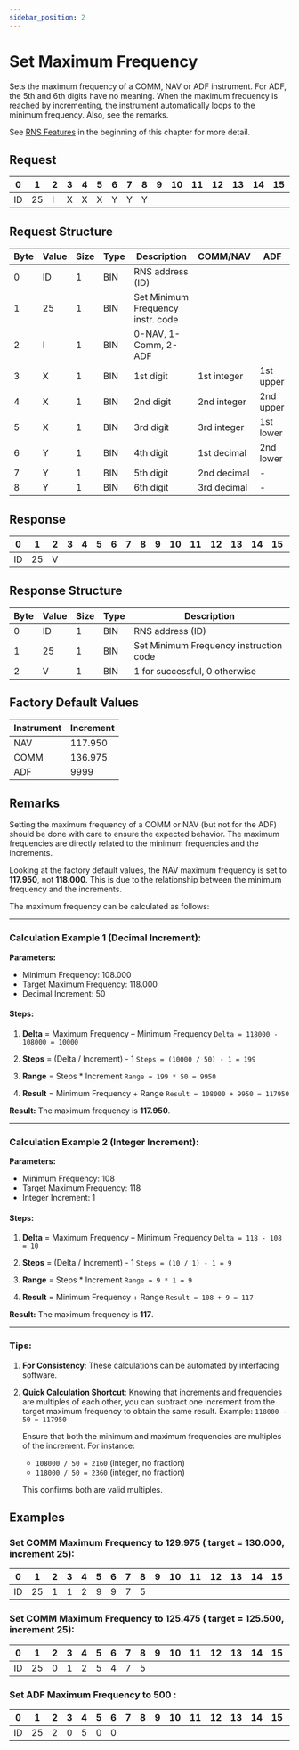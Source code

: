 ```yaml
---
sidebar_position: 2
---
```


# Set Maximum Frequency

Sets the maximum frequency of a COMM, NAV or ADF instrument. For ADF, the 5th and 6th digits
have no meaning. When the maximum frequency is reached by incrementing, the instrument
automatically loops to the minimum frequency. Also, see the remarks.

See [RNS Features](../start-here.md) in the beginning of this chapter for more detail.

## Request

| 0  | 1  | 2  | 3  | 4  | 5  | 6  | 7  | 8  | 9  | 10 | 11 | 12 | 13 | 14 | 15 | 16 | 17 | 18 | 19 | 20 | 21 | 22 | 23 | 24 | 25 | 26 | 27 | 28 | 29 | 30 | 31 |
|----|----|----|----|----|----|----|----|----|----|----|----|----|----|----|----|----|----|----|----|----|----|----|----|----|----|----|----|----|----|----|----|
| ID | 25 |  I  | X |  X  |  X  |  Y   | Y   |  Y  |    |    |    |    |    |    |    |    |    |    |    |    |    |    |    |    |    |    |    |    |    |    |  |

## Request Structure

| Byte | Value | Size | Type | Description                          | COMM/NAV        | ADF            |
|------|-------|------|------|--------------------------------------|-----------------|----------------|
| 0    | ID    | 1    | BIN  | RNS address (ID)                    |                 |                |
| 1    | 25    | 1    | BIN  | Set Minimum Frequency instr. code   |                 |                |
| 2    | I     | 1    | BIN  | 0-NAV, 1-Comm, 2-ADF                |                 |                |
| 3    | X     | 1    | BIN  | 1st digit                           | 1st integer     | 1st upper      |
| 4    | X     | 1    | BIN  | 2nd digit                           | 2nd integer     | 2nd upper      |
| 5    | X     | 1    | BIN  | 3rd digit                           | 3rd integer     | 1st lower      |
| 6    | Y     | 1    | BIN  | 4th digit                           | 1st decimal     | 2nd lower      |
| 7    | Y     | 1    | BIN  | 5th digit                           | 2nd decimal     | -              |
| 8    | Y     | 1    | BIN  | 6th digit                           | 3rd decimal     | -              |

## Response

| 0  | 1  | 2  | 3  | 4  | 5  | 6  | 7  | 8  | 9  | 10 | 11 | 12 | 13 | 14 | 15 | 16 | 17 | 18 | 19 | 20 | 21 | 22 | 23 | 24 | 25 | 26 | 27 | 28 | 29 | 30 | 31 |
|----|----|----|----|----|----|----|----|----|----|----|----|----|----|----|----|----|----|----|----|----|----|----|----|----|----|----|----|----|----|----|----|
| ID | 25 |  V  | |   |   |     |    |    |    |    |    |    |    |    |    |    |    |    |    |    |    |    |    |    |    |    |    |    |    |    |  |

## Response Structure

| Byte | Value | Size | Type | Description                               |
|------|-------|------|------|-------------------------------------------|
| 0    | ID    | 1    | BIN  | RNS address (ID)                         |
| 1    | 25    | 1    | BIN  | Set Minimum Frequency instruction code    |
| 2    | V     | 1    | BIN  | 1 for successful, 0 otherwise            |

## Factory Default Values

| Instrument | Increment  |
|------------|------------|
| NAV        | 117.950    |
| COMM       | 136.975    |
| ADF        | 9999       |

## Remarks

Setting the maximum frequency of a COMM or NAV (but not for the ADF) should be done with care to ensure the expected behavior. The maximum frequencies are directly related to the minimum frequencies and the increments.

Looking at the factory default values, the NAV maximum frequency is set to **117.950**, not **118.000**. This is due to the relationship between the minimum frequency and the increments.

The maximum frequency can be calculated as follows:

---

### Calculation Example 1 (Decimal Increment):
**Parameters:**
- Minimum Frequency: 108.000
- Target Maximum Frequency: 118.000
- Decimal Increment: 50

#### Steps:
1. **Delta** = Maximum Frequency – Minimum Frequency
   `Delta = 118000 - 108000 = 10000`

2. **Steps** = (Delta / Increment) - 1
   `Steps = (10000 / 50) - 1 = 199`

3. **Range** = Steps * Increment
   `Range = 199 * 50 = 9950`

4. **Result** = Minimum Frequency + Range
   `Result = 108000 + 9950 = 117950`

**Result:** The maximum frequency is **117.950**.

---

### Calculation Example 2 (Integer Increment):
**Parameters:**
- Minimum Frequency: 108
- Target Maximum Frequency: 118
- Integer Increment: 1

#### Steps:
1. **Delta** = Maximum Frequency – Minimum Frequency
   `Delta = 118 - 108 = 10`

2. **Steps** = (Delta / Increment) - 1
   `Steps = (10 / 1) - 1 = 9`

3. **Range** = Steps * Increment
   `Range = 9 * 1 = 9`

4. **Result** = Minimum Frequency + Range
   `Result = 108 + 9 = 117`

**Result:** The maximum frequency is **117**.

---

### Tips:
1. **For Consistency**:
   These calculations can be automated by interfacing software.

2. **Quick Calculation Shortcut**:
   Knowing that increments and frequencies are multiples of each other, you can subtract one increment from the target maximum frequency to obtain the same result.
   Example:
   `118000 - 50 = 117950`

   Ensure that both the minimum and maximum frequencies are multiples of the increment. For instance:
   - `108000 / 50 = 2160` (integer, no fraction)
   - `118000 / 50 = 2360` (integer, no fraction)

   This confirms both are valid multiples.


## Examples

### Set COMM Maximum Frequency to 129.975 ( target = 130.000, increment 25):

| 0  | 1  | 2  | 3  | 4  | 5  | 6  | 7  | 8  | 9  | 10 | 11 | 12 | 13 | 14 | 15 | 16 | 17 | 18 | 19 | 20 | 21 | 22 | 23 | 24 | 25 | 26 | 27 | 28 | 29 | 30 | 31 |
|----|----|----|----|----|----|----|----|----|----|----|----|----|----|----|----|----|----|----|----|----|----|----|----|----|----|----|----|----|----|----|----|
| ID | 25 |  1  | 1|  2 |  9 |   9  | 7   | 5   |    |    |    |    |    |    |    |    |    |    |    |    |    |    |    |    |    |    |    |    |    |    |  |

### Set COMM Maximum Frequency to 125.475 ( target = 125.500, increment 25):

| 0  | 1  | 2  | 3  | 4  | 5  | 6  | 7  | 8  | 9  | 10 | 11 | 12 | 13 | 14 | 15 | 16 | 17 | 18 | 19 | 20 | 21 | 22 | 23 | 24 | 25 | 26 | 27 | 28 | 29 | 30 | 31 |
|----|----|----|----|----|----|----|----|----|----|----|----|----|----|----|----|----|----|----|----|----|----|----|----|----|----|----|----|----|----|----|----|
| ID | 25 |  0 | 1 |  2  |  5  | 4    |  7  |  5 |    |    |    |    |    |    |    |    |    |    |    |    |    |    |    |    |    |    |    |    |    |    |  |

### Set ADF Maximum Frequency to 500 :

| 0  | 1  | 2  | 3  | 4  | 5  | 6  | 7  | 8  | 9  | 10 | 11 | 12 | 13 | 14 | 15 | 16 | 17 | 18 | 19 | 20 | 21 | 22 | 23 | 24 | 25 | 26 | 27 | 28 | 29 | 30 | 31 |
|----|----|----|----|----|----|----|----|----|----|----|----|----|----|----|----|----|----|----|----|----|----|----|----|----|----|----|----|----|----|----|----|
| ID | 25 |  2  | 0 |  5  |   0 |  0    |   |    |    |    |    |    |    |    |    |    |    |    |    |    |    |    |    |    |    |    |    |    |    |    |  |

